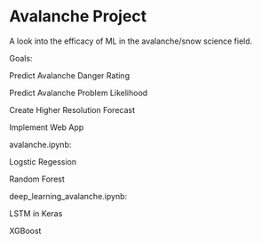 # Avalanche Project
A look into the efficacy of ML in the avalanche/snow science field.

Goals:

  Predict Avalanche Danger Rating
  
  Predict Avalanche Problem Likelihood
  
  Create Higher Resolution Forecast 
  
  Implement Web App  
  
avalanche.ipynb:

  Logstic Regession
  
  Random Forest
  
deep_learning_avalanche.ipynb:

  LSTM in Keras
  
  XGBoost



